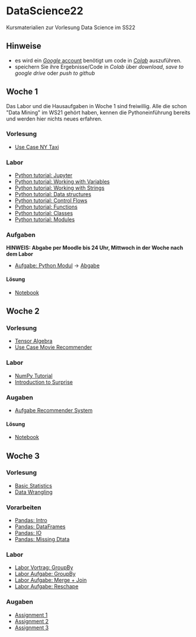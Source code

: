 # DataScience22
Kursmaterialien zur Vorlesung Data Science im SS22


## Hinweise
* es wird ein  [*Google* account](https://accounts.google.com/signup/v2/webcreateaccount?hl=en&flowName=GlifWebSignIn&flowEntry=SignUp) benötigt um code in [*Colab*](https://colab.research.google.com) auszuführen.
* speichern Sie ihre Ergebnisse/Code in *Colab* über *download*, *save to google drive* oder *push to github* 

## Woche 1
Das Labor und die Hausaufgaben in Woche 1 sind freiwillig. Alle die schon "Data Mining" im WS21 gehört haben, kennen die Pythoneinführung bereits und werden hier nichts neues erfahren.

### Vorlesung
* [Use Case NY Taxi](https://colab.research.google.com/github/keuperj/DataScience22/blob/main/week_1/UseCase_NY_Taxi.ipynb)

### Labor
* [Python tutorial: Jupyter](https://colab.research.google.com/github/keuperj/DataScience22/blob/main/Python_Tutorial/00_Jupyter-Intro.ipynb)
* [Python tutorial: Working with Variables](https://colab.research.google.com/github/keuperj/DataScience22/blob/main/Python_Tutorial/01_variables.ipynb)
* [Python tutorial: Working with Strings](https://colab.research.google.com/github/keuperj/DataScience22/blob/main/Python_Tutorial/02_strings.ipynb)
* [Python tutorial: Data structures](https://colab.research.google.com/github/keuperj/DataScience22/blob/main/Python_Tutorial/03_data_structures.ipynb)
* [Python tutorial: Control Flows](https://colab.research.google.com/github/keuperj/DataScience22/blob/main/Python_Tutorial/04_control_flow.ipynb)
* [Python tutorial: Functions](https://colab.research.google.com/github/keuperj/DataScience22/blob/main/Python_Tutorial/05_functions.ipynb)
* [Python tutorial: Classes](https://colab.research.google.com/github/keuperj/DataScience22/blob/main/Python_Tutorial/06_classes.ipynb)
* [Python tutorial: Modules](https://colab.research.google.com/github/keuperj/DataScience22/blob/main/Python_Tutorial/07_modules.ipynb)


### Aufgaben
**HINWEIS: Abgabe per Moodle bis 24 Uhr, Mittwoch in der Woche nach dem Labor**

* [Aufgabe: Python Modul](https://colab.research.google.com/github/keuperj/DataScience22/blob/main/week_1/Aufgabe_Python.ipynb) -> [Abgabe](https://elearning.hs-offenburg.de/moodle/course/view.php?id=5869#section-1)
#### Lösung
* [Notebook](https://colab.research.google.com/github/keuperj/DataScience22/blob/main/week_1/Solution/Solution_Aufgabe_Python.ipynb)


## Woche 2

### Vorlesung
* [Tensor Algebra](https://colab.research.google.com/github/keuperj/DataScience22/blob/main/week_2/Tensor_Algebra.ipynb)
* [Use Case Movie Recommender](https://colab.research.google.com/github/keuperj/DataScience22/blob/main/week_2/UseCase_RecommendationSystems.ipynb)

### Labor
* [NumPy Tutorial](https://colab.research.google.com/github/keuperj/DataScience22/blob/main/week_2/Introduction_to__Numpy.ipynb)
* [Introduction to Surprise](https://colab.research.google.com/github/keuperj/DataScience22/blob/main/week_2/Surprise.ipynb)

### Augaben
* [Aufgabe Recommender System](https://colab.research.google.com/github/keuperj/DataScience22/blob/main/week_2/Assignment_2_recommender.ipynb)
#### Lösung
* [Notebook](https://colab.research.google.com/github/keuperj/DataScience22/blob/main/week_2/Assignment_2_solution.ipynb)

## Woche 3

### Vorlesung
* [Basic Statistics](https://colab.research.google.com/github/keuperj/DataScience22/blob/main/week_3/Basic_Statistics.ipynb)
* [Data Wrangling](https://colab.research.google.com/github/keuperj/DataScience22/blob/main/week_3/Data_Wrangling.ipynb)

### Vorarbeiten
* [Pandas: Intro](https://colab.research.google.com/github/keuperj/DataScience22/blob/main/week_3/Lab_01_pandas_Intro.ipynb)
* [Pandas: DataFrames](https://colab.research.google.com/github/keuperj/DataScience22/blob/main/week_3/Lab_02_pandas_DataFrame.ipynb)
* [Pandas: IO](https://colab.research.google.com/github/keuperj/DataScience22/blob/main/week_3/Lab_03_pandas_IO.ipynb)
* [Pandas: Missing Dtata](https://colab.research.google.com/github/keuperj/DataScience22/blob/main/week_3/Lab_04_pandas_MissingData.ipynb)

### Labor
* [Labor Vortrag: GroupBy](https://colab.research.google.com/github/keuperj/DataScience22/blob/main/week_3/GroupBy.ipynb)
* [Labor Aufgabe: GroupBy](https://colab.research.google.com/github/keuperj/DataScience22/blob/main/week_3/Lab_05_pandas_Group_by.ipynb)
* [Labor Aufgabe: Merge + Join](https://colab.research.google.com/github/keuperj/DataScience22/blob/main/week_3/Lab_06_pandas_MergeandJoin.ipynb)
* [Labor Aufgabe: Reschape](https://colab.research.google.com/github/keuperj/DataScience22/blob/main/week_3/Lab_07_pandas_reshape.ipynb)


### Augaben
* [Assignment 1](https://colab.research.google.com/github/keuperj/DataScience22/blob/main/week_3/Assignment_1.ipynb)
* [Assignment 2](https://colab.research.google.com/github/keuperj/DataScience22/blob/main/week_3/Assignment_1.ipynb)
* [Assignment 3](https://colab.research.google.com/github/keuperj/DataScience22/blob/main/week_3/Assignment_1.ipynb)
